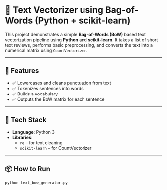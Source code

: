 # 🧠 Text Vectorizer using Bag-of-Words (Python + scikit-learn)

This project demonstrates a simple **Bag-of-Words (BoW)** based text vectorization pipeline using **Python** and **scikit-learn**. It takes a list of short text reviews, performs basic preprocessing, and converts the text into a numerical matrix using `CountVectorizer`.

---

## 🚀 Features

- ✅ Lowercases and cleans punctuation from text
- ✅ Tokenizes sentences into words
- ✅ Builds a vocabulary
- ✅ Outputs the BoW matrix for each sentence

---

## 🔧 Tech Stack

- **Language**: Python 3  
- **Libraries**:  
  - `re` – for text cleaning  
  - `scikit-learn` – for CountVectorizer

---

## 📦 How to Run

```bash
python text_bow_generator.py
